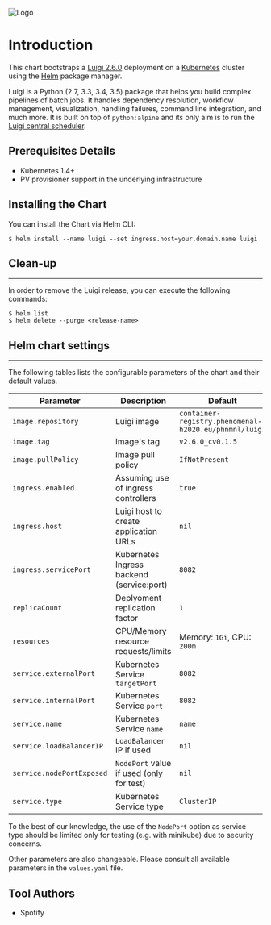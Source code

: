 ![Logo](luigi.png)

# Introduction
This chart bootstraps a [Luigi 2.6.0](https://github.com/spotify/luigi) deployment on a [Kubernetes](http://kubernetes.io) cluster using the [Helm](https://helm.sh) package manager.

Luigi is a Python (2.7, 3.3, 3.4, 3.5) package that helps you build complex pipelines of batch jobs. It handles dependency resolution, workflow management, visualization, handling failures, command line integration, and much more. It is built on top of `python:alpine` and its only aim is to run the [Luigi central scheduler](http://luigi.readthedocs.io/en/stable/central_scheduler.html).

## Prerequisites Details
- Kubernetes 1.4+
- PV provisioner support in the underlying infrastructure

## Installing the Chart
You can install the Chart via Helm CLI:

```console
$ helm install --name luigi --set ingress.host=your.domain.name luigi
```

## Clean-up
-----------

In order to remove the Luigi release, you can execute the following commands:

```console
$ helm list
$ helm delete --purge <release-name>
```

## Helm chart settings
----------------------

The following tables lists the configurable parameters of the chart and their default values.

| Parameter                | Description                               | Default                                                |
|--------------------------|-------------------------------------------|--------------------------------------------------------|
| `image.repository`       | Luigi image                               | `container-registry.phenomenal-h2020.eu/phnmnl/luigi`  |
| `image.tag`              | Image's tag                               | `v2.6.0_cv0.1.5`                                       |
| `image.pullPolicy`       | Image pull policy                         | `IfNotPresent`                                         |
| `ingress.enabled`        | Assuming use of ingress controllers       | `true`                                                 |                                                 
| `ingress.host`           | Luigi host to create application URLs     | `nil`                                                  |
| `ingress.servicePort`    | Kubernetes Ingress backend (service:port) | `8082`                                                 |
| `replicaCount`           | Deplyoment replication factor             | `1`                                                    |
| `resources`              | CPU/Memory resource requests/limits       | Memory: `1Gi`, CPU: `200m`                             |
| `service.externalPort`   | Kubernetes Service `targetPort`           | `8082`                                                 |
| `service.internalPort`   | Kubernetes Service `port`                 | `8082`                                                 |
| `service.name`           | Kubernetes Service `name`                 | `name`                                                 |
| `service.loadBalancerIP` | `LoadBalancer` IP if used                 | `nil`                                                  |
| `service.nodePortExposed`| `NodePort` value if used (only for test)  | `nil`                                                  |
| `service.type`           | Kubernetes Service type                   | `ClusterIP`                                            |

To the best of our knowledge, the use of the `NodePort` option as service type should be limited only for testing (e.g. with minikube) due to security concerns.  

Other parameters are also changeable. Please consult all available parameters in the `values.yaml` file.


## Tool Authors

- Spotify
